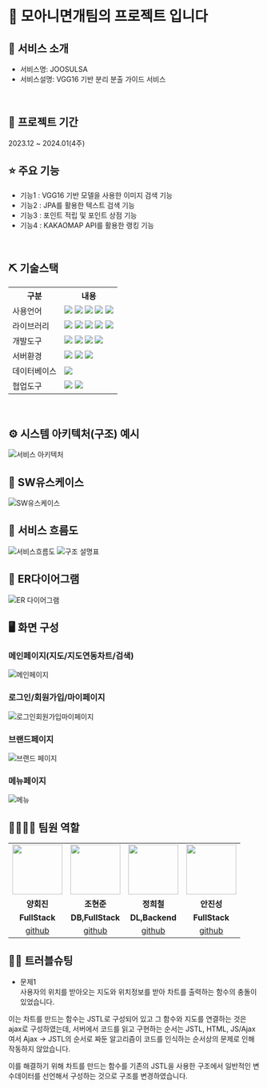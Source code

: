 # 📎 모아니면개팀의 프로젝트 입니다

## 👀 서비스 소개
* 서비스명:  JOOSULSA
* 서비스설명: VGG16 기반 분리 분출 가이드 서비스
<br>

## 📅 프로젝트 기간
2023.12 ~ 2024.01(4주)

## ⭐ 주요 기능
* 기능1 : VGG16 기반 모델을 사용한 이미지 검색 기능
* 기능2 : JPA를 활용한 텍스트 검색 기능
* 기능3 : 포인트 적립 및 포인트 상점 기능
* 기능4 : KAKAOMAP API를 활용한 랭킹 기능
<br>

## ⛏ 기술스택
<table>
    <tr>
        <th>구분</th>
        <th>내용</th>
    </tr>
    <tr>
        <td>사용언어</td>
        <td>
            <img src="https://img.shields.io/badge/Java-007396?style=for-the-badge&logo=OpenJDK&logoColor=white"/>
            <img src="https://img.shields.io/badge/python-1572B6?style=for-the-badge&logo=python&logoColor=white"/>
            <img src="https://img.shields.io/badge/HTML5-E34F26?style=for-the-badge&logo=HTML5&logoColor=white"/>
            <img src="https://img.shields.io/badge/CSS3-E55A89?style=for-the-badge&logo=css3&logoColor=white"/>
            <img src="https://img.shields.io/badge/JavaScript-F7DF1E?style=for-the-badge&logo=JavaScript&logoColor=white"/>
        </td>
    </tr>
    <tr>
        <td>라이브러리</td>
        <td>
            <img src="https://img.shields.io/badge/BootStrap-7952B3?style=for-the-badge&logo=BootStrap&logoColor=white"/>
            <img src="https://img.shields.io/badge/KakaoMap-FFCD00?style=for-the-badge&logo=Kakao&logoColor=white"/>
            <img src="https://img.shields.io/badge/TensorFlow-BFCE99?style=for-the-badge&logo=Tensorflow&logoColor=white"/>
            <img src="https://img.shields.io/badge/OpenCV-F8AD40?style=for-the-badge&logo=OpenCV&logoColor=white"/>
            <img src="https://img.shields.io/badge/Pillow-C8EC82?style=for-the-badge&logo=Pillow&logoColor=white"/>
        </td>
    </tr>
    <tr>
        <td>개발도구</td>
        <td>
            <img src="https://img.shields.io/badge/Eclipse-2C2255?style=for-the-badge&logo=Eclipse&logoColor=white"/>
            <img src="https://img.shields.io/badge/AndroidStudio-007ACC?style=for-the-badge&logo=AndroidStudio&logoColor=white"/>
            <img src="https://img.shields.io/badge/CoLab-567AD7?style=for-the-badge&logo=Google CoLab&logoColor=white"/>
            <img src="https://img.shields.io/badge/Jupyter-007ACC?style=for-the-badge&logo=Jupyter&logoColor=white"/>
        </td>
    </tr>
    <tr>
        <td>서버환경</td>
        <td>
            <img src="https://img.shields.io/badge/Spring boot-D22128?style=for-the-badge&logo=Spring boot&logoColor=white"/>
            <img src="https://img.shields.io/badge/Flask-D45C28?style=for-the-badge&logo=Flask&logoColor=white"/>
            <img src="https://img.shields.io/badge/Apache Tomcat-D22128?style=for-the-badge&logo=Apache Tomcat&logoColor=white"/>
        </td>
    </tr>
    <tr>
        <td>데이터베이스</td>
        <td>
            <img src="https://img.shields.io/badge/MySQL-4479A1?style=for-the-badge&logo=MySQL&logoColor=white"/> 
        </td>
    </tr>
    <tr>
        <td>협업도구</td>
        <td>
            <img src="https://img.shields.io/badge/Git-F05032?style=for-the-badge&logo=Git&logoColor=white"/>
            <img src="https://img.shields.io/badge/GitHub-181717?style=for-the-badge&logo=GitHub&logoColor=white"/>
        </td>
    </tr>
</table>


<br>

## ⚙ 시스템 아키텍처(구조) 예시 
![서비스 아키텍처](https://github.com/2023-SMHRD-KDT-AI-3/ChickenGGRepo/assets/140151776/f5634b6c-d714-41b0-b19e-dfca34834ae3)
<br>

## 📌 SW유스케이스
![SW유스케이스](https://github.com/2023-SMHRD-KDT-AI-3/ChickenGGRepo/assets/140151776/7e8ff517-3967-422e-be67-e4e01e2203f9)
<br>

## 📌 서비스 흐름도
![서비스흐름도](https://github.com/2023-SMHRD-KDT-AI-3/ChickenGGRepo/assets/140151776/ae6587ec-89a5-4ea2-aa6e-67f8f1a6d4be)
![구조 설명표](https://github.com/2023-SMHRD-KDT-AI-3/ChickenGGRepo/assets/140151776/503fce5e-b0a5-4b4c-a8f1-1ab0189ea12e)
<br>

## 📌 ER다이어그램
![ER 다이어그램](https://github.com/2023-SMHRD-KDT-AI-3/ChickenGGRepo/assets/140151776/3d053943-414e-480d-bac5-3e4d5b4c731b)
<br>

## 🖥 화면 구성
### 메인페이지(지도/지도연동차트/검색)
![메인페이지](https://github.com/2023-SMHRD-KDT-AI-3/ChickenGGRepo/assets/140151776/8b38c9b0-a8fa-4f6b-ba6b-5e76bbc38879)
<br>

### 로그인/회원가입/마이페이지
![로그인회원가입마이페이지](https://github.com/2023-SMHRD-KDT-AI-3/ChickenGGRepo/assets/140151776/e3254236-3c62-407e-9001-1d966e6a62c2)
<br>

### 브랜드페이지
![브랜드 페이지](https://github.com/2023-SMHRD-KDT-AI-3/ChickenGGRepo/assets/140151776/3ef98214-afb6-475f-9f6b-01c81bfc9055)
<br>

### 메뉴페이지
![메뉴](https://github.com/2023-SMHRD-KDT-AI-3/ChickenGGRepo/assets/140151776/282ccf02-0688-4dd0-b7ad-17b3eaa0f9af)
<br>

## 👨‍👩‍👦‍👦 팀원 역할
<table>
  <tr>
    <td align="center"><img src="https://item.kakaocdn.net/do/fd49574de6581aa2a91d82ff6adb6c0115b3f4e3c2033bfd702a321ec6eda72c" width="100" height="100"/></td>
    <td align="center"><img src="https://mb.ntdtv.kr/assets/uploads/2019/01/Screen-Shot-2019-01-08-at-4.31.55-PM-e1546932545978.png" width="100" height="100"/></td>
    <td align="center"><img src="https://mblogthumb-phinf.pstatic.net/20160127_177/krazymouse_1453865104404DjQIi_PNG/%C4%AB%C4%AB%BF%C0%C7%C1%B7%BB%C1%EE_%B6%F3%C0%CC%BE%F0.png?type=w2" width="100" height="100"/></td>
    <td align="center"><img src="https://i.pinimg.com/236x/ed/bb/53/edbb53d4f6dd710431c1140551404af9.jpg" width="100" height="100"/></td>
  </tr>
  <tr>
    <td align="center"><strong>양회진</strong></td>
    <td align="center"><strong>조현준</strong></td>
    <td align="center"><strong>정희철</strong></td>
    <td align="center"><strong>안진성</strong></td>
  </tr>
  <tr>
    <td align="center"><b>FullStack</b></td>
    <td align="center"><b>DB,FullStack</b></td>
    <td align="center"><b>DL,Backend</b></td>
    <td align="center"><b>FullStack</b></td>
  </tr>
  <tr>
    <td align="center"><a href="https://github.com/zzzezzz" target='_blank'>github</a></td>
    <td align="center"><a href="https://github.com/fdsv8596" target='_blank'>github</a></td>
    <td align="center"><a href="https://github.com/jhch1116" target='_blank'>github</a></td>
    <td align="center"><a href="https://github.com/fpdls2789" target='_blank'>github</a></td>
  </tr>
</table>

## 🤾‍♂️ 트러블슈팅

* 문제1<br>
 사용자의 위치를 받아오는 지도와 위치정보를 받아 차트를 출력하는 함수의 충돌이 있었습니다.

 이는 차트를 만드는 함수는 JSTL로 구성되어 있고 그 함수와 지도를 연결하는 것은 ajax로 구성하였는데, 서버에서 코드를 읽고 구현하는 순서는
 JSTL, HTML, JS/Ajax여서 Ajax -> JSTL의 순서로 짜둔 알고리즘이 코드를 인식하는 순서상의 문제로 인해 작동하지 않았습니다.

 이를 해결하기 위해 차트를 만드는 함수를 기존의 JSTL을 사용한 구조에서 일반적인 변수데이터를 선언해서 구성하는 것으로 구조를 변경하였습니다.
